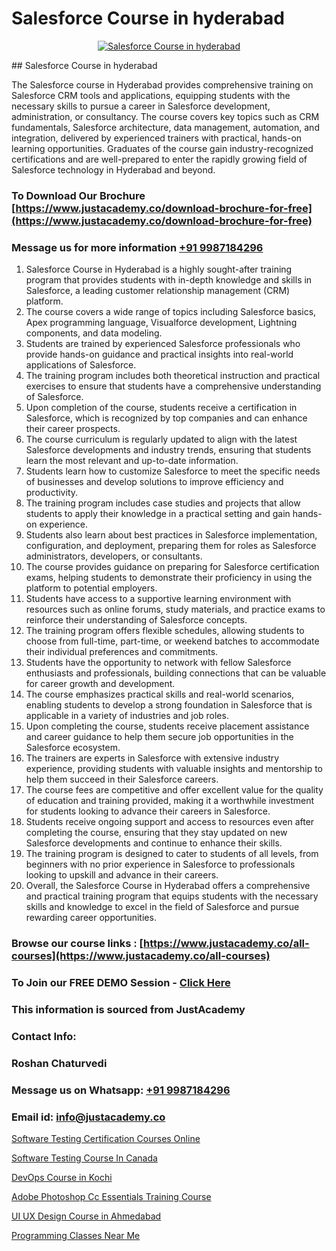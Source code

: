 # Salesforce Course in hyderabad

<p align="center">
  <a href="https://justacademy.co/course-detail/salesforce-training">
    <img src="https://justacademy.co/storage2/course_image/1709973792_course_image.webp" alt="Salesforce Course in hyderabad">
  </a>
</p>
## Salesforce Course in hyderabad

The Salesforce course in Hyderabad provides comprehensive training on Salesforce CRM tools and applications, equipping students with the necessary skills to pursue a career in Salesforce development, administration, or consultancy. The course covers key topics such as CRM fundamentals, Salesforce architecture, data management, automation, and integration, delivered by experienced trainers with practical, hands-on learning opportunities. Graduates of the course gain industry-recognized certifications and are well-prepared to enter the rapidly growing field of Salesforce technology in Hyderabad and beyond.
### To Download Our Brochure [https://www.justacademy.co/download-brochure-for-free](https://www.justacademy.co/download-brochure-for-free)
### Message us for more information [+91 9987184296](https://api.whatsapp.com/send?phone=919987184296)
1) Salesforce Course in Hyderabad is a highly sought-after training program that provides students with in-depth knowledge and skills in Salesforce, a leading customer relationship management (CRM) platform.
2) The course covers a wide range of topics including Salesforce basics, Apex programming language, Visualforce development, Lightning components, and data modeling.
3) Students are trained by experienced Salesforce professionals who provide hands-on guidance and practical insights into real-world applications of Salesforce.
4) The training program includes both theoretical instruction and practical exercises to ensure that students have a comprehensive understanding of Salesforce.
5) Upon completion of the course, students receive a certification in Salesforce, which is recognized by top companies and can enhance their career prospects.
6) The course curriculum is regularly updated to align with the latest Salesforce developments and industry trends, ensuring that students learn the most relevant and up-to-date information.
7) Students learn how to customize Salesforce to meet the specific needs of businesses and develop solutions to improve efficiency and productivity.
8) The training program includes case studies and projects that allow students to apply their knowledge in a practical setting and gain hands-on experience.
9) Students also learn about best practices in Salesforce implementation, configuration, and deployment, preparing them for roles as Salesforce administrators, developers, or consultants.
10) The course provides guidance on preparing for Salesforce certification exams, helping students to demonstrate their proficiency in using the platform to potential employers.
11) Students have access to a supportive learning environment with resources such as online forums, study materials, and practice exams to reinforce their understanding of Salesforce concepts.
12) The training program offers flexible schedules, allowing students to choose from full-time, part-time, or weekend batches to accommodate their individual preferences and commitments.
13) Students have the opportunity to network with fellow Salesforce enthusiasts and professionals, building connections that can be valuable for career growth and development.
14) The course emphasizes practical skills and real-world scenarios, enabling students to develop a strong foundation in Salesforce that is applicable in a variety of industries and job roles.
15) Upon completing the course, students receive placement assistance and career guidance to help them secure job opportunities in the Salesforce ecosystem.
16) The trainers are experts in Salesforce with extensive industry experience, providing students with valuable insights and mentorship to help them succeed in their Salesforce careers.
17) The course fees are competitive and offer excellent value for the quality of education and training provided, making it a worthwhile investment for students looking to advance their careers in Salesforce.
18) Students receive ongoing support and access to resources even after completing the course, ensuring that they stay updated on new Salesforce developments and continue to enhance their skills.
19) The training program is designed to cater to students of all levels, from beginners with no prior experience in Salesforce to professionals looking to upskill and advance in their careers.
20) Overall, the Salesforce Course in Hyderabad offers a comprehensive and practical training program that equips students with the necessary skills and knowledge to excel in the field of Salesforce and pursue rewarding career opportunities.

### Browse our course links : [https://www.justacademy.co/all-courses](https://www.justacademy.co/all-courses) 
### To Join our FREE DEMO Session - [Click Here](https://www.justacademy.co/register-for-course-demo)


### This information is sourced from JustAcademy
### Contact Info:
### Roshan Chaturvedi
### Message us on Whatsapp: [+91 9987184296](https://api.whatsapp.com/send?phone=919987184296)
### Email id: [info@justacademy.co](mailto:info@justacademy.co)
                
[Software Testing Certification Courses Online](https://www.linkedin.com/pulse/software-testing-certification-courses-online-justacademy-s58nc?trackingId=Xmt6qT5M5wymLZI0rJnzPA%3D%3D&lipi=urn%3Ali%3Apage%3Ad_flagship3_company_admin%3BkivWcGmHSBCkKNz13%2FsLDg%3D%3D)

[Software Testing Course In Canada](https://www.linkedin.com/pulse/software-testing-course-canada-justacademy-bay-area-wuq3c?trackingId=jmU0NfpxzBLpKUJra9z2ew%3D%3D&lipi=urn%3Ali%3Apage%3Ad_flagship3_company_admin%3Bs5%2FvGqECTA%2BmpH%2FwcWkKiQ%3D%3D)

[DevOps Course in Kochi](https://medium.com/@roneet705/devops-course-in-kochi-94cbe621056b)

[Adobe Photoshop Cc Essentials Training Course](https://medium.com/@prempja40/adobe-photoshop-cc-essentials-training-course-11038c325531)

[UI UX Design Course in Ahmedabad](https://justacademyin.github.io/justacademy/ui-ux-design-course-in-ahmedabad)

[Programming Classes Near Me](https://justacademyin.github.io/justacademy/programming-classes-near-me)

